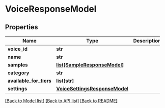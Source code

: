# VoiceResponseModel

## Properties
Name | Type | Description | Notes
------------ | ------------- | ------------- | -------------
**voice_id** | **str** |  | 
**name** | **str** |  | 
**samples** | [**list[SampleResponseModel]**](SampleResponseModel.md) |  | 
**category** | **str** |  | 
**available_for_tiers** | **list[str]** |  | 
**settings** | [**VoiceSettingsResponseModel**](VoiceSettingsResponseModel.md) |  | 

[[Back to Model list]](../README.md#documentation-for-models) [[Back to API list]](../README.md#documentation-for-api-endpoints) [[Back to README]](../README.md)

